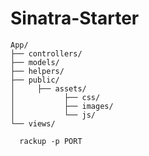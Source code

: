 Sinatra-Starter
===
```
App/
├── controllers/
├── models/
├── helpers/
├── public/
│     ├── assets/ 
│           ├── css/
│           ├── images/
│           └── js/ 
└── views/
```

```
  rackup -p PORT
```
